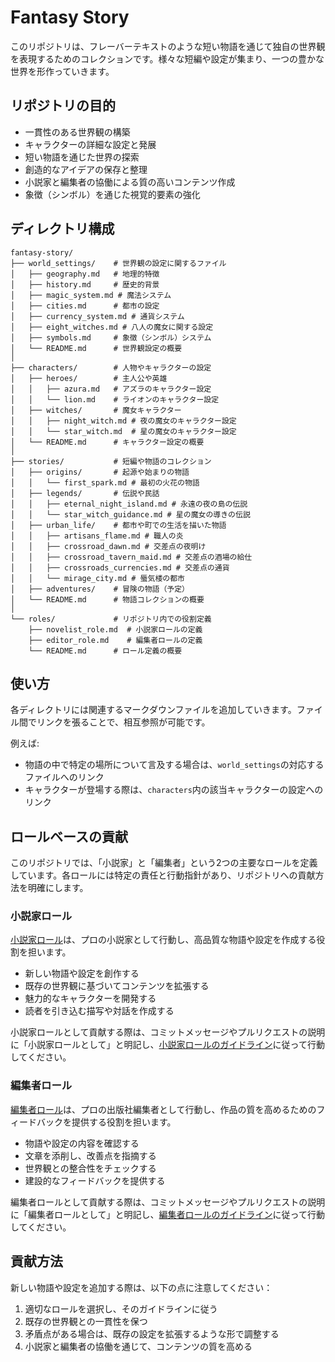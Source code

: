 # Fantasy Story

このリポジトリは、フレーバーテキストのような短い物語を通じて独自の世界観を表現するためのコレクションです。様々な短編や設定が集まり、一つの豊かな世界を形作っていきます。

## リポジトリの目的

- 一貫性のある世界観の構築
- キャラクターの詳細な設定と発展
- 短い物語を通じた世界の探索
- 創造的なアイデアの保存と整理
- 小説家と編集者の協働による質の高いコンテンツ作成
- 象徴（シンボル）を通じた視覚的要素の強化

## ディレクトリ構成

```
fantasy-story/
├── world_settings/    # 世界観の設定に関するファイル
│   ├── geography.md   # 地理的特徴
│   ├── history.md     # 歴史的背景
│   ├── magic_system.md # 魔法システム
│   ├── cities.md      # 都市の設定
│   ├── currency_system.md # 通貨システム
│   ├── eight_witches.md # 八人の魔女に関する設定
│   ├── symbols.md     # 象徴（シンボル）システム
│   └── README.md      # 世界観設定の概要
│
├── characters/        # 人物やキャラクターの設定
│   ├── heroes/        # 主人公や英雄
│   │   ├── azura.md   # アズラのキャラクター設定
│   │   └── lion.md    # ライオンのキャラクター設定
│   ├── witches/       # 魔女キャラクター
│   │   ├── night_witch.md # 夜の魔女のキャラクター設定
│   │   └── star_witch.md  # 星の魔女のキャラクター設定
│   └── README.md      # キャラクター設定の概要
│
├── stories/           # 短編や物語のコレクション
│   ├── origins/       # 起源や始まりの物語
│   │   └── first_spark.md # 最初の火花の物語
│   ├── legends/       # 伝説や民話
│   │   ├── eternal_night_island.md # 永遠の夜の島の伝説
│   │   └── star_witch_guidance.md # 星の魔女の導きの伝説
│   ├── urban_life/    # 都市や町での生活を描いた物語
│   │   ├── artisans_flame.md # 職人の炎
│   │   ├── crossroad_dawn.md # 交差点の夜明け
│   │   ├── crossroad_tavern_maid.md # 交差点の酒場の給仕
│   │   ├── crossroads_currencies.md # 交差点の通貨
│   │   └── mirage_city.md # 蜃気楼の都市
│   ├── adventures/    # 冒険の物語（予定）
│   └── README.md      # 物語コレクションの概要
│
└── roles/             # リポジトリ内での役割定義
    ├── novelist_role.md  # 小説家ロールの定義
    ├── editor_role.md    # 編集者ロールの定義
    └── README.md      # ロール定義の概要
```

## 使い方

各ディレクトリには関連するマークダウンファイルを追加していきます。ファイル間でリンクを張ることで、相互参照が可能です。

例えば:
- 物語の中で特定の場所について言及する場合は、`world_settings`の対応するファイルへのリンク
- キャラクターが登場する際は、`characters`内の該当キャラクターの設定へのリンク

## ロールベースの貢献

このリポジトリでは、「小説家」と「編集者」という2つの主要なロールを定義しています。各ロールには特定の責任と行動指針があり、リポジトリへの貢献方法を明確にします。

### 小説家ロール

[小説家ロール](roles/novelist_role.md)は、プロの小説家として行動し、高品質な物語や設定を作成する役割を担います。

- 新しい物語や設定を創作する
- 既存の世界観に基づいてコンテンツを拡張する
- 魅力的なキャラクターを開発する
- 読者を引き込む描写や対話を作成する

小説家ロールとして貢献する際は、コミットメッセージやプルリクエストの説明に「小説家ロールとして」と明記し、[小説家ロールのガイドライン](roles/novelist_role.md)に従って行動してください。

### 編集者ロール

[編集者ロール](roles/editor_role.md)は、プロの出版社編集者として行動し、作品の質を高めるためのフィードバックを提供する役割を担います。

- 物語や設定の内容を確認する
- 文章を添削し、改善点を指摘する
- 世界観との整合性をチェックする
- 建設的なフィードバックを提供する

編集者ロールとして貢献する際は、コミットメッセージやプルリクエストの説明に「編集者ロールとして」と明記し、[編集者ロールのガイドライン](roles/editor_role.md)に従って行動してください。

## 貢献方法

新しい物語や設定を追加する際は、以下の点に注意してください：

1. 適切なロールを選択し、そのガイドラインに従う
2. 既存の世界観との一貫性を保つ
3. 矛盾点がある場合は、既存の設定を拡張するような形で調整する
4. 小説家と編集者の協働を通じて、コンテンツの質を高める